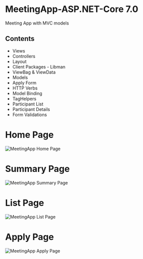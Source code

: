# MeetingApp-ASP.NET-Core 7.0

Meeting App with MVC models

## Contents
- Views
- Controllers
- Layout
- Client Packages - Libman
- ViewBag & ViewData
- Models
- Apply Form
- HTTP Verbs
- Model Binding
- TagHelpers
- Participant List
- Participant Details
- Form Validations

# Home Page
![MeetingApp Home Page](https://github.com/ahmedfurkankoc/MeetingApp-ASP.NET-Core/assets/139684794/8ad90ffe-2fac-43c4-9aa3-a59adc5a634c)
# Summary Page
![MeetingApp Summary Page](https://github.com/ahmedfurkankoc/MeetingApp-ASP.NET-Core/assets/139684794/20cc9963-27a8-479d-94df-b00fad8dd59f)
# List Page
![MeetingApp List Page](https://github.com/ahmedfurkankoc/MeetingApp-ASP.NET-Core/assets/139684794/8bffd70e-2062-4bce-b5df-2c2a01b450c1)
# Apply Page
![MeetingApp Apply Page](https://github.com/ahmedfurkankoc/MeetingApp-ASP.NET-Core/assets/139684794/3888fa98-f480-4ed0-9178-4865e0289de5)

